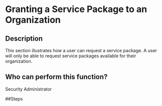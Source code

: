 # Granting a Service Package to an Organization

## Description
This section illustrates how a user can request a service package. A user will only be able to request service packages available for their organization.

## Who can perform this function?
Security Administrator

##Steps